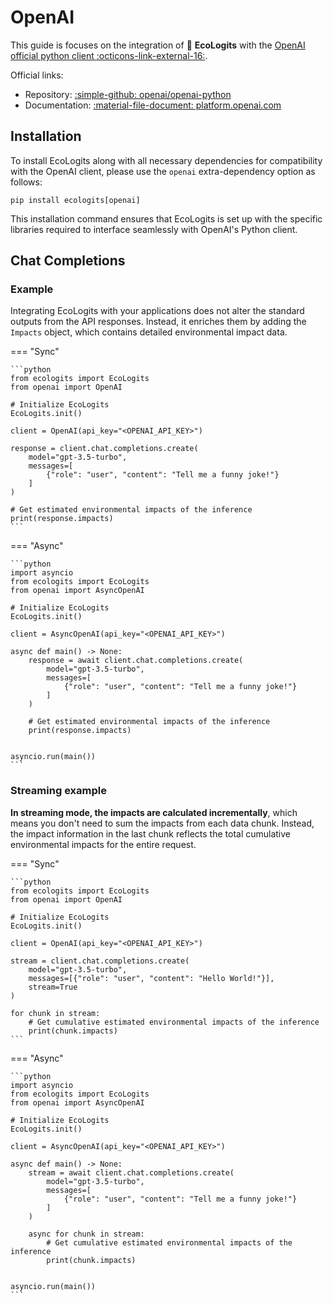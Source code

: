 # OpenAI

This guide is focuses on the integration of :seedling: **EcoLogits** with the [OpenAI official python client :octicons-link-external-16:](https://github.com/openai/openai-python).

Official links:

* Repository: [:simple-github: openai/openai-python](https://github.com/openai/openai-python)
* Documentation: [:material-file-document: platform.openai.com](https://platform.openai.com/docs/libraries/python-library)


## Installation

To install EcoLogits along with all necessary dependencies for compatibility with the OpenAI client, please use the `openai` extra-dependency option as follows:

```shell
pip install ecologits[openai]
```

This installation command ensures that EcoLogits is set up with the specific libraries required to interface seamlessly with OpenAI's Python client.


## Chat Completions

### Example

Integrating EcoLogits with your applications does not alter the standard outputs from the API responses. Instead, it enriches them by adding the `Impacts` object, which contains detailed environmental impact data.

=== "Sync"

    ```python
    from ecologits import EcoLogits
    from openai import OpenAI
    
    # Initialize EcoLogits
    EcoLogits.init()
    
    client = OpenAI(api_key="<OPENAI_API_KEY>")
    
    response = client.chat.completions.create(
        model="gpt-3.5-turbo",
        messages=[
            {"role": "user", "content": "Tell me a funny joke!"}
        ]
    )
    
    # Get estimated environmental impacts of the inference
    print(response.impacts)
    ```

=== "Async"

    ```python
    import asyncio
    from ecologits import EcoLogits
    from openai import AsyncOpenAI
    
    # Initialize EcoLogits
    EcoLogits.init()
    
    client = AsyncOpenAI(api_key="<OPENAI_API_KEY>")
    
    async def main() -> None:
        response = await client.chat.completions.create(
            model="gpt-3.5-turbo",
            messages=[
                {"role": "user", "content": "Tell me a funny joke!"}
            ]
        )
        
        # Get estimated environmental impacts of the inference
        print(response.impacts)
    
    
    asyncio.run(main())
    ```

### Streaming example

**In streaming mode, the impacts are calculated incrementally**, which means you don't need to sum the impacts from each data chunk. Instead, the impact information in the last chunk reflects the total cumulative environmental impacts for the entire request.

=== "Sync" 

    ```python
    from ecologits import EcoLogits
    from openai import OpenAI
    
    # Initialize EcoLogits
    EcoLogits.init()
    
    client = OpenAI(api_key="<OPENAI_API_KEY>")
    
    stream = client.chat.completions.create(
        model="gpt-3.5-turbo",
        messages=[{"role": "user", "content": "Hello World!"}],
        stream=True
    )
    
    for chunk in stream:
        # Get cumulative estimated environmental impacts of the inference
        print(chunk.impacts)
    ```

=== "Async"

    ```python
    import asyncio
    from ecologits import EcoLogits
    from openai import AsyncOpenAI
    
    # Initialize EcoLogits
    EcoLogits.init()
    
    client = AsyncOpenAI(api_key="<OPENAI_API_KEY>")
    
    async def main() -> None:
        stream = await client.chat.completions.create(
            model="gpt-3.5-turbo",
            messages=[
                {"role": "user", "content": "Tell me a funny joke!"}
            ]
        )
        
        async for chunk in stream:
            # Get cumulative estimated environmental impacts of the inference
            print(chunk.impacts)
    
    
    asyncio.run(main())
    ```
